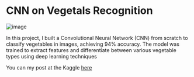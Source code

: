 # CNN on Vegetals Recognition
![image](https://github.com/user-attachments/assets/62e35d19-b2cc-4056-863d-b42f4fc73595)

In this project, I built a Convolutional Neural Network (CNN) from scratch to classify vegetables in images, achieving 94% accuracy. The model was trained to extract features and differentiate between various vegetable types using deep learning techniques

You can my post at the Kaggle [here](https://www.kaggle.com/code/sdavibl/reconhecimento-de-vegetais-com-cnn?scriptVersionId=231016707)
